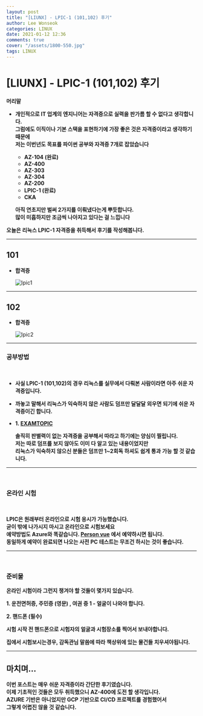 ```yaml
---
layout: post
title: "[LIUNX] - LPIC-1 (101,102) 후기"
author: Lee Wonseok
categories: LINUX
date: 2021-01-12 12:36
comments: true
cover: "/assets/1800-550.jpg"
tags: LINUX
---
```




# [LIUNX] - LPIC-1 (101,102) 후기

**머리말**  

* **개인적으로 IT 업계의 엔지니어는 자격증으로 실력을 판가름 할 수 없다고 생각합니다.**  
    **그럼에도 이직이나 기본 스택을 표현하기에 가장 좋은 것은 자격증이라고 생각하기 때문에**  
    **저는 이번년도 목표를 파이썬 공부와 자격증 7개로 잡았습니다**  

    * **AZ-104 (완료)**
    * **AZ-400**
    * **AZ-303**
    * **AZ-304**
    * **AZ-200**
    * **LPIC-1 (완료)**
    * **CKA**

    **아직 연초지만 벌써 2가지를 이뤄냈다는게 뿌듯합니다.**  
    **많이 미흡하지만 조금씩 나아지고 있다는 걸 느낍니다**


**오늘은 리눅스 LPIC-1 자격증을 취득해서 후기를 작성해봅니다.**  

---

## **101**

* **합격증**

    ![lpic1](https://user-images.githubusercontent.com/69498804/104270806-c172da00-54dc-11eb-9027-90b619583c45.jpg)

----

## **102**

* **합격증**

    ![lpic2](https://user-images.githubusercontent.com/69498804/104270861-dea7a880-54dc-11eb-9107-8adb0b8aed7b.jpg)

---

### **공부방법**

<br/>

* **사실 LPIC-1 (101,102)의 경우 리눅스를 실무에서 다뤄본 사람이라면 아주 쉬운 자격증입니다.** 

* **까놓고 말해서 리눅스가 익숙하지 않은 사람도 덤프만 달달달 외우면 되기에 쉬운 자격증이긴 합니다.**


* **1. [EXAMTOPIC](https://www.examtopics.com/exams/)**

    **솔직히 판별력이 없는 자격증을 공부해서 따라고 하기에는 양심이 찔립니다.**  
    **저는 따로 덤프를 보지 않아도 이미 다 알고 있는 내용이었지만  
    리눅스가 익숙하지 않으신 분들은 덤프만 1~2회독 하셔도 쉽게 통과 가능 할 것 같습니다.**

---

<br/>

### **온라인 시험**

<br/>

**LPIC은 원래부터 온라인으로 시험 응시가 가능했습니다.**  
**굳이 밖에 나가시지 마시고 온라인으로 시험보세요**  
**예약방법도 Azure와 똑같습니다. [Person vue](https://home.pearsonvue.com/) 에서 예약하시면 됩니다.**  
**동일하게 예약이 완료되면 나오는 사전 PC 테스트는 무조건 하시는 것이 좋습니다.**


---

<br/>


### **준비물**

**온라인 시험이라 그런지 챙겨야 할 것들이 몇가지 있습니다.**

**1. 운전면허증, 주민증 (영문) , 여권 중 1 - 얼굴이 나와야 합니다.**

**2. 핸드폰 (필수)**

**시험 시작 전 핸드폰으로 시험자의 얼굴과 시험장소를 찍어서 보내야합니다.**

**집에서 시험보시는경우, 감독관님 말씀에 따라 책상위에 있는 물건들 치우셔야됩니다.**


---

## **마치며…**  

**이번 포스트는 매우 쉬운 자격증이라 간단한 후기였습니다.**      
**이제 기초적인 것들은 모두 취득했으니 AZ-400에 도전 할 생각입니다.**  
**AZURE 기반은 아니었지만 GCP 기반으로 CI/CD 프로젝트를 경험했어서   
그렇게 어렵진 않을 것 같습니다.**

